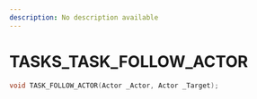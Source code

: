 ```yaml
---
description: No description available 
---
```


# TASKS\_TASK_FOLLOW_ACTOR

```cpp
void TASK_FOLLOW_ACTOR(Actor _Actor, Actor _Target);
```